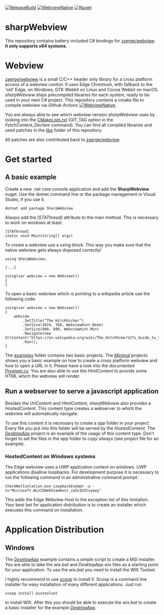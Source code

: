 [![ReleaseBuild](https://github.com/geaz/sharpWebview/workflows/ReleaseBuild/badge.svg)](https://github.com/geaz/sharpWebview/actions?query=workflow%3AReleaseBuild)
[![WebviewNative](https://github.com/geaz/sharpWebview/workflows/WebviewNative/badge.svg)](https://github.com/geaz/sharpWebview/actions?query=workflow%3AWebviewNative)
[![Nuget](https://img.shields.io/nuget/v/SharpWebview?color=green)](https://www.nuget.org/packages/SharpWebview/)

# sharpWebview

This repository contains battery included C# bindings for [zserge/webview](https://github.com/zserge/webview). **It only supports x64 systems.**

# Webview

[zserge/webview](https://github.com/zserge/webview) is a small C/C++ header only library for a cross platform access of a webview control.
It uses Edge Chromium, with fallback to the 'old' Edge, on Windows, GTK Webkit on Linux and Cocoa Webkit on macOS.
*sharpWebview* ships precompiled libraries for each system, ready to be used in your next C# project. This repository contains a cmake file to compile webview via *Github Actions* [![WebviewNative](https://github.com/geaz/sharpWebview/workflows/WebviewNative/badge.svg)](https://github.com/geaz/sharpWebview/actions?query=workflow%3AWebviewNative).

You are always able to see which webview version *sharpWebview* uses by looking into the [CMakeLists.txt](https://github.com/geaz/sharpWebview/blob/master/CMakeLists.txt) (GIT_TAG option in the *FetchContent_Declare* command). You can find all compiled libraries and used patches in the [libs](https://github.com/geaz/sharpWebview/tree/master/libs) folder of this repository.

All patches are also contributed back to [zserge/webview](https://github.com/zserge/webview).

# Get started

## A basic example

Create a new .net core console application and add the **SharpWebview** nuget. Use the dotnet command line or the package management in Visual Studio, if you use it.

```
dotnet add package SharpWebview
```

Always add the *[STAThread]* attribute to the main method. This is necessary to work on windows at least.

```
[STAThread]
static void Main(string[] args)
```

To create a webview use a *using* block. This way you make sure that the native webview gets always disposed correctly!

```
using SharpWebview;

[...]

using(var webview = new Webview())
{
}
```

To open a basic webview which is pointing to a wikipedia article use the following code:

```
using(var webview = new Webview())
{
    webview
        .SetTitle("The Hitchhicker")             
        .SetSize(1024, 768, WebviewHint.None)
        .SetSize(800, 600, WebviewHint.Min)
        .Navigate(new UrlContent("https://en.wikipedia.org/wiki/The_Hitchhiker%27s_Guide_to_the_Galaxy_(novel)"))
        .Run();
}
```

The [examples](https://github.com/geaz/sharpWebview/tree/master/examples) folder contains two basic projects. The [*Minimal*](https://github.com/geaz/sharpWebview/tree/master/examples/Minimal) projects shows you a basic example on how to create a cross platform webview and how to open a URL in it.
Please have a look into the documented [*Program.cs*](https://github.com/geaz/sharpWebview/blob/master/examples/Minimal/Program.cs). You are also able to use the *HtmlContent* to provide some HTML which the webview will render.

## Run a webserver to serve a javascript application

Besides the *UrlContent* and *HtmlContent*, *sharpWebview* also provides a *HostedContent*. This content type creates a webserver to which the webview will automatically navigate.

To use this content it is necessary to create a *app* folder in your project. Every file you put into this folder will be served by the *HostedContent*. The [*DesktopApp*](https://github.com/geaz/sharpWebview/tree/master/examples/DesktopApp) project is an example of the usage of this content type.
Don't forget to set the files in the *app* folder to *copy always* (see project file for an example).

### HostedContent on Windows systems

The Edge webview uses a UWP application context on windows. UWP applications disallow loopbacks. For development purpose it is necessary to run the following command in an administrative command prompt:

```
CheckNetIsolation.exe LoopbackExempt -a -n="Microsoft.Win32WebViewHost_cw5n1h2txyewy"
```

This adds the Edge Webview Host to the exception list of this limitation. Your best bet for application distribution is to create an installer which executes this command on installation.

# Application Distribution
## Windows
 
The [*DesktopApp*](https://github.com/geaz/sharpWebview/tree/master/examples/DesktopApp) example contains a simple script to create a MSI installer. You are able to take the *wix.bat* and *DesktopApp.wix* files as a starting point for your application. To use the *wix.bat* you need to install the WIX Toolset.

I highly recommend to use [scoop](https://scoop.sh/) to install it. Scoop is a command line installer for easy installation of many different applications. Just run 

```
scoop install wixtoolset
```

to install WIX. After this you should be able to execute the *wix.bat* to create a basic installer for the example [*DesktopApp*](https://github.com/geaz/sharpWebview/tree/master/examples/DesktopApp).